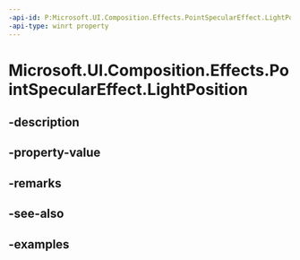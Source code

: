```yaml
---
-api-id: P:Microsoft.UI.Composition.Effects.PointSpecularEffect.LightPosition
-api-type: winrt property
---
```


<!-- Property syntax.
public Vector3 LightPosition { get;  set; }
-->

# Microsoft.UI.Composition.Effects.PointSpecularEffect.LightPosition

## -description

## -property-value

## -remarks

## -see-also

## -examples

